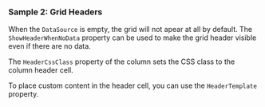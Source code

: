### Sample 2: Grid Headers

When the `DataSource` is empty, the grid will not apear at all by default. The `ShowHeaderWhenNoData` property can be used to make the grid header visible even if there are no data.

The `HeaderCssClass` property of the column sets the CSS class to the column header cell.

To place custom content in the header cell, you can use the `HeaderTemplate` property.
